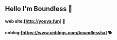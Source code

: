 ## Hello I'm Boundless 👦
#### web site:[http://youya.fun] 🐶
#### cnblog:[https://www.cnblogs.com/boundlessha] 🐕
